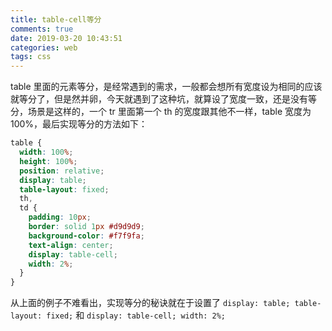 ```yaml
---
title: table-cell等分
comments: true
date: 2019-03-20 10:43:51
categories: web
tags: css
---
```


table 里面的元素等分，是经常遇到的需求，一般都会想所有宽度设为相同的应该就等分了，但是然并卵，今天就遇到了这种坑，就算设了宽度一致，还是没有等分，场景是这样的，一个 tr 里面第一个 th 的宽度跟其他不一样，table 宽度为 100%，最后实现等分的方法如下：

<!--more-->

```scss
table {
  width: 100%;
  height: 100%;
  position: relative;
  display: table;
  table-layout: fixed;
  th,
  td {
    padding: 10px;
    border: solid 1px #d9d9d9;
    background-color: #f7f9fa;
    text-align: center;
    display: table-cell;
    width: 2%;
  }
}
```

从上面的例子不难看出，实现等分的秘诀就在于设置了 `display: table; table-layout: fixed;` 和 `display: table-cell; width: 2%;`
